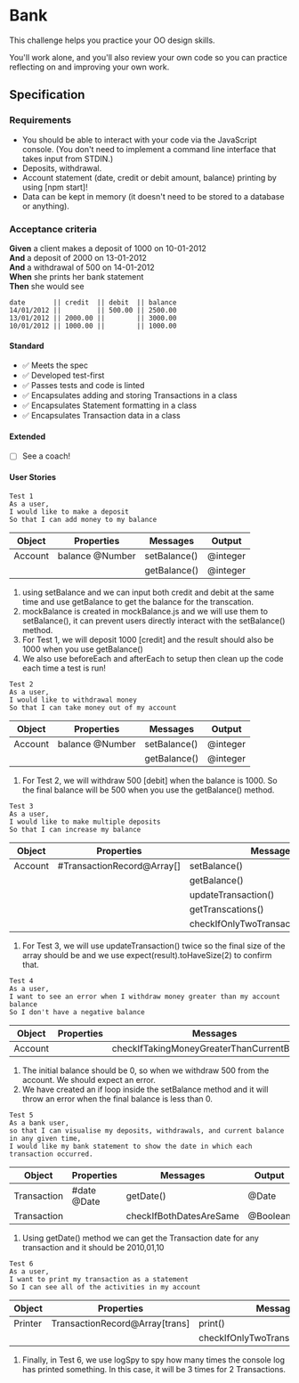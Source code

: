 # Bank

This challenge helps you practice your OO design skills.

You'll work alone, and you'll also review your own code so you can practice reflecting on and improving your own work.

## Specification

### Requirements

* You should be able to interact with your code via the JavaScript console.  (You don't need to implement a command line interface that takes input from STDIN.)
* Deposits, withdrawal.
* Account statement (date, credit or debit amount, balance) printing by using [npm start]!
* Data can be kept in memory (it doesn't need to be stored to a database or anything).

### Acceptance criteria

**Given** a client makes a deposit of 1000 on 10-01-2012  
**And** a deposit of 2000 on 13-01-2012  
**And** a withdrawal of 500 on 14-01-2012  
**When** she prints her bank statement  
**Then** she would see

```
date       || credit  || debit  || balance
14/01/2012 ||         || 500.00 || 2500.00
13/01/2012 || 2000.00 ||        || 3000.00
10/01/2012 || 1000.00 ||        || 1000.00
```


#### Standard
- ✅ Meets the spec
- ✅ Developed test-first
- ✅ Passes tests and code is linted
- ✅ Encapsulates adding and storing Transactions in a class
- ✅ Encapsulates Statement formatting in a class
- ✅ Encapsulates Transaction data in a class

#### Extended
- [ ] See a coach!

#### User Stories
```
Test 1
As a user,
I would like to make a deposit
So that I can add money to my balance
```
| Object      | Properties                     | Messages          | Output             |
| ----------- | ------------------------------ | --------------    | ------------------ |
| Account     | balance @Number                | setBalance()      |     @integer         |
|      |                                       | getBalance()      |     @integer       |
1. using setBalance and we can input both credit and debit at the same time and use getBalance to get the balance for the transcation. 
2. mockBalance is created in mockBalance.js and we will use them to setBalance(), it can prevent users directly interact with the setBalance() method.
3. For Test 1, we will deposit 1000 [credit] and the result should also be 1000 when you use getBalance()
4. We also use beforeEach and afterEach to setup then clean up the code each time a test is run!
```
Test 2
As a user,
I would like to withdrawal money
So that I can take money out of my account
```
| Object      | Properties                     | Messages          | Output             |
| ----------- | ------------------------------ | --------------    | ------------------ |
| Account     | balance @Number                | setBalance()      |     @integer        |  
|             |                                | getBalance()      |     @integer       |
1. For Test 2, we will withdraw 500 [debit] when the balance is 1000. So the final balance will be 500 when you use the getBalance() method.
```
Test 3
As a user,
I would like to make multiple deposits
So that I can increase my balance
```
| Object      | Properties                     | Messages          | Output             |
| ----------- | ------------------------------ | --------------    | ------------------ |
| Account     | #TransactionRecord@Array[]     | setBalance()      |     @integer         |  
|     |                                |  getBalance()        |     @Integer      |
|     |                                |  updateTransaction()        |     @Account       |
|     |                                |  getTranscations()        |     @TransactionRecord@Array[]      |
|    |      | checkIfOnlyTwoTransactionsInTheArray    |     @boolean         | 
1. For Test 3, we will use updateTransaction() twice so the final size of the array should be  and we use expect(result).toHaveSize(2) to confirm that.
```
Test 4
As a user,
I want to see an error when I withdraw money greater than my account balance
So I don't have a negative balance 
```
| Object      | Properties                     | Messages          | Output             |
| ----------- | ------------------------------ | --------------    | ------------------ |
| Account |    | checkIfTakingMoneyGreaterThanCurrentBalance       |     @Error        |  
1. The initial balance should be 0, so when we withdraw 500 from the account. We should expect an error.
2. We have created an if loop inside the setBalance method and it will throw an error when the final balance is less than 0.
```
Test 5
As a bank user,
so that I can visualise my deposits, withdrawals, and current balance in any given time,
I would like my bank statement to show the date in which each transaction occurred.
```
| Object      | Properties                     | Messages          | Output             |
| ----------- | ------------------------------ | --------------    | ------------------ |
| Transaction |#date @Date     | getDate()      |     @Date         |  
| Transaction |     | checkIfBothDatesAreSame       |     @Boolean        |  
1. Using getDate() method we can get the Transaction date for any transaction and it should be 2010,01,10 
```
Test 6
As a user,
I want to print my transaction as a statement
So I can see all of the activities in my account
```
| Object      | Properties                     | Messages          | Output             |
| ----------- | ------------------------------ | --------------    | ------------------ |
| Printer |TransactionRecord@Array[trans]    | print()       |     @String        |  
|  |   | checkIfOnlyTwoTransactionsAreMade       |     @Boolean        |  
1. Finally, in Test 6, we use logSpy to spy how many times the console log has printed something. In this case, it will be 3 times for 2 Transactions. 